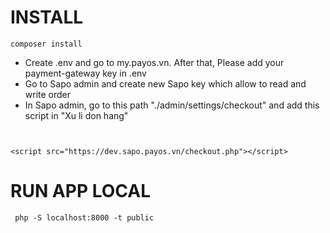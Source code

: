 # INSTALL
```
composer install
```
- Create .env and go to my.payos.vn. After that, Please add your payment-gateway key in .env
- Go to Sapo admin and create new Sapo key which allow to read and write order
- In Sapo admin, go to this path "./admin/settings/checkout" and add this script in "Xu li don hang"
```


<script src="https://dev.sapo.payos.vn/checkout.php"></script>

``` 

# RUN APP LOCAL
```
 php -S localhost:8000 -t public
```
